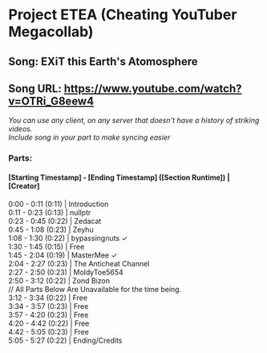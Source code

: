 # Project ETEA (Cheating YouTuber Megacollab)
## Song: EXiT this Earth's Atomosphere
## Song URL: https://www.youtube.com/watch?v=OTRi_G8eew4

*You can use any client, on any server that doesn't have a history of striking videos.*\
*Include song in your part to make syncing easier*

### Parts:
#### [Starting Timestamp] - [Ending Timestamp] ([Section Runtime]) | [Creator]
0:00 - 0:11 (0:11) | Introduction\
0:11 - 0:23 (0:13)  | nullptr\
0:23 - 0:45 (0:22)  | Zedacat\
0:45 - 1:08 (0:23) | Zeyhu\
1:08 - 1:30 (0:22) | bypassingnuts ✓\
1:30 - 1:45 (0:15) | Free\
1:45 - 2:04 (0:19) | MasterMee ✓\
2:04 - 2:27 (0:23) | The Anticheat Channel\
2:27 - 2:50 (0:23) | MoldyToe5654\
2:50 - 3:12 (0:22) | Zond Bizon\
// All Parts Below Are Unavailable for the time being.\
3:12 - 3:34 (0:22) | Free\
3:34 - 3:57 (0:23) | Free\
3:57 - 4:20 (0:23) | Free\
4:20 - 4:42 (0:22) | Free\
4:42 - 5:05 (0:23) | Free\
5:05 - 5:27 (0:22) | Ending/Credits
